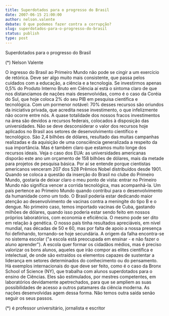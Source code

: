 ```yaml
---
title: Superdotados para o progresso do Brasil
date: 2007-06-15 21:00:00
author: nelson.valente
debate: O que podemos fazer contra a corrupção?
slug: superdotados-para-o-progresso-do-brasil
status: publish 
type: post
---
```


Superdotados para o progresso do Brasil  

 (\*) Nelson Valente  

 O ingresso do Brasil ao Primeiro Mundo não pode se cingir a um exercício de retórica. Deve ser algo muito mais consistente, que passa pelos cuidados com a educação, a ciência e a tecnologia. Se investirmos apenas 0,5% do Produto Interno Bruto em Ciência aí está o sintoma claro de que nos distanciamos de nações mais desenvolvidas, como é o caso da Coréia do Sul, que hoje coloca 2% do seu PIB em pesquisa científica e tecnológica. Com um pormenor notável: 70% desses recursos são oriundos da iniciativa privada, que acredita nesse investimento, o que infelizmente não ocorre entre nós. A quase totalidade dos nossos fracos investimentos na área são devidos a recursos federais, colocados à disposição das universidades. Não se deve desconsiderar o valor dos recursos hoje aplicados no Brasil aos setores de desenvolvimento científico e tecnológico. São 2,4 bilhões de dólares, resultado das muitas campanhas realizadas e da aquisição de uma consciência generalizada a respeito da sua importância. Mas é também claro que estamos muito longe dos recursos ideais. Veja o caso dos EUA: as universidades americanas disporão este ano um orçamento de 158 bilhões de dólares, mais da metade para projetos de pesquisa básica. Por aí se entende porque cientistas americanos venceram 207 dos 528 Prêmios Nobel distribuídos desde 1901. Quando se coloca a questão da inserção do Brasil no clube do Primeiro Mundo, gostaria de deixar claro o meu ponto de vista: entrar no Primeiro Mundo não significa vencer a corrida tecnológica, mas acompanhá-la. Um país pertence ao Primeiro Mundo quando contribui para o desenvolvimento da humanidade como um todo. O Brasil poderia estar dedicando maior atenção ao desenvolvimento de vacinas contra a meningite do tipo B e o dengue. No primeiro caso, temos importado vacinas de Cuba, gastando milhões de dólares, quando isso poderia estar sendo feito em nossos próprios laboratórios, com economia e eficiência. O mesmo pode ser dito em relação à genética. O nosso país tinha resultados apreciáveis, em nível mundial, nas décadas de 50 e 60, mas por falta de apoio a nossa presença foi definhando, tornando-se hoje secundária. A origem da falha encontra-se no sistema escolar ("a escola está preocupada em ensinar - e não fazer o aluno aprender"). A escola quer formar os cidadãos médios, mas é preciso valorizar os bons alunos, aqueles que irão compor as elites científica e intelectual, de onde são extraídos os elementos capazes de sustentar a liderança em setores determinados do conhecimento ou do pensamento. Há exemplos internacionais do que deve ser feito, como é o caso da Bronx School of Science (NY), que trabalha com alunos superdotados para o ensino de Ciências. Eles são estimulados, por mestres competentes, em laboratórios devidamente apetrechados, para que se ampliem as suas possibilidades de acesso a outros patamares da ciência moderna. As nações desenvolvidas agem dessa forma. Não temos outra saída senão seguir os seus passos.  

 (\*) é professor universitário, jornalista e escritor
